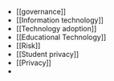 - [[governance]]
- [[Information technology]]
- [[Technology adoption]]
- [[Educational Technology]]
- [[Risk]]
- [[Student privacy]]
- [[Privacy]]
-